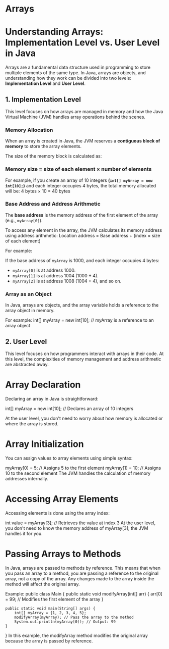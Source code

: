 # Arrays


# Understanding Arrays: Implementation Level vs. User Level in Java

Arrays are a fundamental data structure used in programming to store multiple elements of the same type. In Java, arrays are objects, and understanding how they work can be divided into two levels: **Implementation Level** and **User Level**.



## 1. Implementation Level


This level focuses on how arrays are managed in memory and how the Java Virtual Machine (JVM) handles array operations behind the scenes.

### Memory Allocation

When an array is created in Java, the JVM reserves a **contiguous block of memory** to store the array elements.

The size of the memory block is calculated as:

### Memory size = size of each element × number of elements

For example, if you create an array of 10 integers **(`int[] myArray = new int[10];`)** and each integer occupies 4 bytes, the total memory allocated will be:
4 bytes × 10 = 40 bytes



### Base Address and Address Arithmetic

The **base address** is the memory address of the first element of the array (e.g., `myArray[0]`).

To access any element in the array, the JVM calculates its memory address using address arithmetic:
Location address = Base address + (index × size of each element)


For example:

If the base address of `myArray` is 1000, and each integer occupies 4 bytes:

- `myArray[0]` is at address 1000.
- `myArray[1]` is at address 1004 (1000 + 4).
- `myArray[2]` is at address 1008 (1004 + 4), and so on.

### Array as an Object

In Java, arrays are objects, and the array variable holds a reference to the array object in memory.

For example:
int[] myArray = new int[10]; // myArray is a reference to an array object

## 2. User Level
This level focuses on how programmers interact with arrays in their code. At this level, the complexities of memory management and address arithmetic are abstracted away.

# Array Declaration
Declaring an array in Java is straightforward:

int[] myArray = new int[10]; // Declares an array of 10 integers

At the user level, you don't need to worry about how memory is allocated or where the array is stored.

# Array Initialization
You can assign values to array elements using simple syntax:

myArray[0] = 5;   // Assigns 5 to the first element
myArray[1] = 10;  // Assigns 10 to the second element
The JVM handles the calculation of memory addresses internally.

# Accessing Array Elements
Accessing elements is done using the array index:

int value = myArray[3]; // Retrieves the value at index 3
At the user level, you don't need to know the memory address of myArray[3]; the JVM handles it for you.

# Passing Arrays to Methods
In Java, arrays are passed to methods by reference. This means that when you pass an array to a method, you are passing a reference to the original array, not a copy of the array. Any changes made to the array inside the method will affect the original array.

Example:
public class Main {
    public static void modifyArray(int[] arr) {
        arr[0] = 99; // Modifies the first element of the array
    }

    public static void main(String[] args) {
        int[] myArray = {1, 2, 3, 4, 5};
        modifyArray(myArray); // Pass the array to the method
        System.out.println(myArray[0]); // Output: 99
    }
}
In this example, the modifyArray method modifies the original array because the array is passed by reference.
